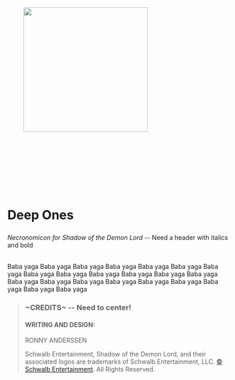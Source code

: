 <link rel = "stylesheet" type = "text/css" href = "ArtAndStyle\homebrewery-sotdl.css" />

<style>
  .phb#p1{ text-align:center; }
  .phb#p1:after{ display:none; }
  </style>

<img src='http://schwalbentertainment.com/wp-content/uploads/2015/01/red-logo-transparent-200px.png' style='position:absolute;width:280px; left: 264px;' />

<div style='margin-top:450px;'></div>

# Deep Ones

<div style='margin-top:25px'></div>

*Necronomicon for Shadow of the Demon Lord* -- Need a header with italics and bold
<br/><br/>

Baba yaga Baba yaga Baba yaga Baba yaga Baba yaga Baba yaga Baba yaga Baba yaga Baba yaga Baba yaga Baba yaga Baba yaga Baba yaga Baba yaga Baba yaga Baba yaga Baba yaga Baba yaga Baba yaga Baba yaga Baba yaga Baba yaga 


>### ~CREDITS~  -- Need to center!
>#### WRITING AND DESIGN:
> RONNY ANDERSSEN
>
>Schwalb Entertainment, Shadow of the Demon Lord, and their associated logos are trademarks of Schwalb Entertainment, LLC. [© Schwalb Entertainment](http://schwalbentertainment.com/). All Rights Reserved.
